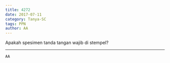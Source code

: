 ```yaml
---
title: 4272
date: 2017-07-11
category: Tanya-SC
tags: PPN
author: AA
---
```


Apakah spesimen tanda tangan wajib di stempel?

---



`AA`
